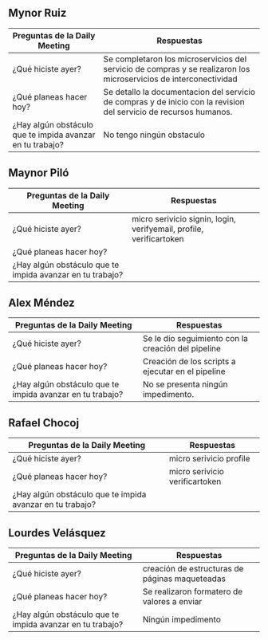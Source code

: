 ﻿## Mynor Ruiz

| Preguntas de la Daily Meeting | Respuestas |
| --- | --- |
| ¿Qué hiciste ayer? | Se completaron los microservicios del servicio de compras y se realizaron los microservicios de interconectividad |
| ¿Qué planeas hacer hoy? | Se detallo la documentacion del servicio de compras y de inicio con la revision del servicio de recursos humanos.|
| ¿Hay algún obstáculo que te impida avanzar en tu trabajo? | No tengo ningún obstaculo |

## Maynor Piló

| Preguntas de la Daily Meeting | Respuestas |
| --- | --- |
| ¿Qué hiciste ayer? | micro serivicio signin, login, verifyemail, profile, verificartoken |
| ¿Qué planeas hacer hoy? | |
| ¿Hay algún obstáculo que te impida avanzar en tu trabajo? | |

## Alex Méndez

| Preguntas de la Daily Meeting                             | Respuestas                                         |
|-----------------------------------------------------------|----------------------------------------------------|
| ¿Qué hiciste ayer?                                        | Se le dio seguimiento con la creación del pipeline |
| ¿Qué planeas hacer hoy?                                   | Creación de los scripts a ejecutar en el pipeline  |
| ¿Hay algún obstáculo que te impida avanzar en tu trabajo? | No se presenta ningún impedimento.                 |


## Rafael Chocoj

| Preguntas de la Daily Meeting | Respuestas |
| --- | --- |
| ¿Qué hiciste ayer? | micro serivicio profile |
| ¿Qué planeas hacer hoy? | micro serivicio verificartoken |
| ¿Hay algún obstáculo que te impida avanzar en tu trabajo? | |

## Lourdes Velásquez

| Preguntas de la Daily Meeting | Respuestas |
| --- | --- |
| ¿Qué hiciste ayer? | creación de estructuras de páginas maqueteadas |
| ¿Qué planeas hacer hoy? | Se realizaron formatero de valores a enviar |
| ¿Hay algún obstáculo que te impida avanzar en tu trabajo? | Ningún impedimento |